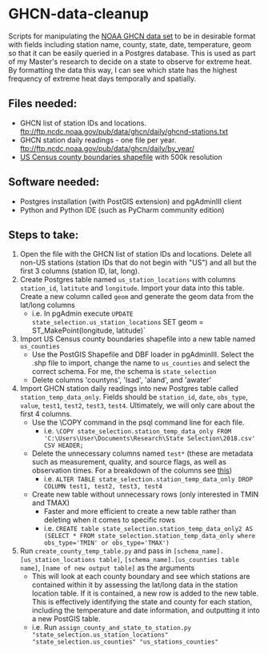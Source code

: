 # GHCN-data-cleanup
Scripts for manipulating the [NOAA GHCN data set](https://www.ncdc.noaa.gov/data-access/land-based-station-data/land-based-datasets/global-historical-climatology-network-ghcn) to be in desirable format with fields including station name, county, state, date, temperature, geom so that it can be easily queried in a Postgres database. This is used as part of my Master's research to decide on a state to observe for extreme heat. By formatting the data this way, I can see which state has the highest frequency of extreme heat days temporally and spatially.

## Files needed:
* GHCN list of station IDs and locations. <ftp://ftp.ncdc.noaa.gov/pub/data/ghcn/daily/ghcnd-stations.txt>
* GHCN station daily readings - one file per year. <ftp://ftp.ncdc.noaa.gov/pub/data/ghcn/daily/by_year/>
* [US Census county boundaries shapefile](https://www.census.gov/geo/maps-data/data/cbf/cbf_counties.html) with 500k resolution

## Software needed:
* Postgres installation (with PostGIS extension) and pgAdminIII client
* Python and Python IDE (such as PyCharm community edition)

## Steps to take:
1. Open the file with the GHCN list of station IDs and locations. Delete all non-US stations (station IDs that do not begin with "US") and all but the first 3 columns (station ID, lat, long).
2. Create Postgres table named `us_station_locations` with columns `station_id`, `latitute` and `longitude`. Import your data into this table. Create a new column called `geom` and generate the geom data from the lat/long columns
    - i.e. In pgAdmin execute `UPDATE state_selection.us_station_locations` SET geom = ST_MakePoint(longitude, latitude)`
3. Import US Census county boundaries shapefile into a new table named `us_counties`
    - Use the PostGIS Shapefile and DBF loader in pgAdminIII. Select the .shp file to import, change the name to `us_counties` and select the correct schema. For me, the schema is `state_selection`
    - Delete columns 'countyns', 'lsad', 'aland', and 'awater'
4. Import GHCN station daily readings into new Postgres table called `station_temp_data_only`. Fields should be `station_id`, `date`, `obs_type`, `value`, `test1`, `test2`, `test3`, `test4`. Ultimately, we will only care about the first 4 columns.
    - Use the \COPY command in the psql command line for each file.
        - i.e. `\COPY state_selection.station_temp_data_only FROM 'C:\Users\User\Documents\Research\State Selection\2018.csv' CSV HEADER;`
    - Delete the unnecessary columns named `test*` (these are metadata such as measurement, quality, and source flags, as well as observation times. For a breakdown of the columns see [this](./ghcn-daily-by_year-format.txt))
        - i.e. `ALTER TABLE state_selection.station_temp_data_only DROP COLUMN test1, test2, test3, test4`
    - Create new table without unnecessary rows (only interested in TMIN and TMAX)
        - Faster and more efficient to create a new table rather than deleting when it comes to specific rows
        - i.e. `CREATE table state_selection.station_temp_data_only2 AS (SELECT * FROM state_selection.station_temp_data_only where obs_type='TMIN' or obs_type='TMAX')`
5. Run `create_county_temp_table.py` and pass in `[schema_name].[us_station_locations table]`, `[schema_name].[us_counties table name]`, `[name of new output table]` as the arguments
    - This will look at each county boundary and see which stations are contained within it by assessing the lat/long data in the station location table. If it is contained, a new row is added to the new table. This is effectively identifying the state and county for each station, including the temperature and date information, and outputting it into a new PostGIS table.
    - i.e. Run `assign_county_and_state_to_station.py "state_selection.us_station_locations" "state_selection.us_counties" "us_stations_counties"`



